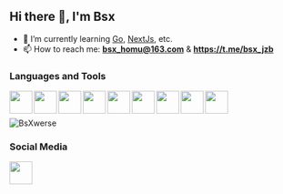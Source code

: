 ## Hi there 👋, I'm Bsx

- 🌱 I’m currently learning [Go](https://go.dev/), [NextJs](https://nextjs.org/), etc.
- 📫 How to reach me: **bsx_homu@163.com** & **https://t.me/bsx_jzb**

### Languages and Tools
<p>
  <a href="https://git-scm.com/">
    <img align="left" width="40" height="40" src="https://cdn.jsdelivr.net/gh/devicons/devicon/icons/git/git-original.svg">
  </a>
  
  <a href="https://go.dev">
    <img align="left" width="40" height="40" src="https://cdn.jsdelivr.net/gh/devicons/devicon/icons/go/go-original-wordmark.svg">
  </a>
  
  <a href="https://https://www.vim.org/">
    <img align="left" width="40" height="40" src="https://cdn.jsdelivr.net/gh/devicons/devicon/icons/vim/vim-original.svg">
  </a>
  
  <a href="https://react.dev">
    <img align="left" width="40" height="40" src="https://cdn.jsdelivr.net/gh/devicons/devicon/icons/react/react-original.svg">
  </a>
  
  <a href="https://code.visualstudio.com/">
    <img align="left" width="40" height="40" src="https://cdn.jsdelivr.net/gh/devicons/devicon/icons/vscode/vscode-original.svg">
  </a>
  
  <a href="https://www.javascript.com/">
    <img align="left" width="40" height="40" src="https://cdn.jsdelivr.net/gh/devicons/devicon/icons/javascript/javascript-original.svg">
  </a>
  
  <a href="https://www.typescriptlang.org/">
    <img align="left" width="40" height="40" src="https://cdn.jsdelivr.net/gh/devicons/devicon/icons/typescript/typescript-original.svg">
  </a>

  <a href="https://www.kernel.org/">
    <img align="left" width="40" height="40" src="https://cdn.jsdelivr.net/gh/devicons/devicon/icons/linux/linux-original.svg">
  </a>

  <a href="https://www.microsoft.com/en-us/download/windows">
    <img align="left" width="40" height="40" src="https://cdn.jsdelivr.net/gh/devicons/devicon/icons/windows8/windows8-original.svg">
  </a>
  

  <br/><br/>

  <img
    align="center"
    src="https://github-readme-stats.vercel.app/api/top-langs?username=BsXwerse&show_icons=true&locale=en&layout=compact"
    alt="BsXwerse"
  />

</p>

### Social Media

<a href="https://twitter.com/bsx_jzb0/">
  <img align="left" width="40" height="40" src="https://raw.githubusercontent.com/rahuldkjain/github-profile-readme-generator/master/src/images/icons/Social/twitter.svg">
</a>

